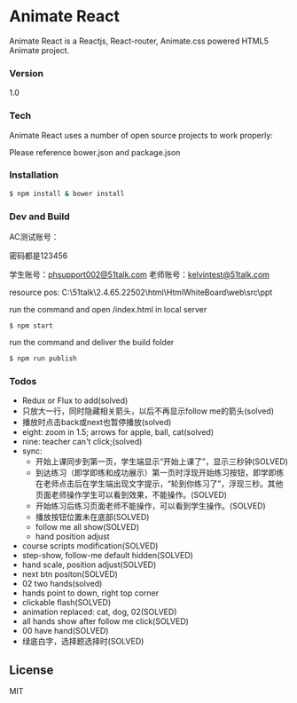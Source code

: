 # Animate React

Animate React is a Reactjs, React-router, Animate.css powered HTML5 Animate project.


### Version
1.0

### Tech

Animate React uses a number of open source projects to work properly:

Please reference bower.json and package.json

### Installation



```sh
$ npm install & bower install
```

### Dev and Build

AC测试账号：

密码都是123456

学生账号：phsupport002@51talk.com
老师账号：kelvintest@51talk.com

resource pos: C:\51talk\2.4.65.22502\html\HtmlWhiteBoard\web\src\ppt

run the command and open /index.html in local server

```sh: 
$ npm start
```

run the command and deliver the build folder

```sh
$ npm run publish
```



### Todos

 - Redux or Flux to add(solved)
 - 只放大一行，同时隐藏相关箭头，以后不再显示follow me的箭头(solved)
 - 播放时点击back或next也暂停播放(solved)
 - eight: zoom in 1.5; arrows for apple, ball, cat(solved)
 - nine: teacher can't click;(solved)
 - sync:
    - 开始上课同步到第一页，学生端显示“开始上课了”，显示三秒钟(SOLVED)
    - 到达练习（即学即练和成功展示）第一页时浮现开始练习按钮，即学即练在老师点击后在学生端出现文字提示，“轮到你练习了”，浮现三秒。其他页面老师操作学生可以看到效果，不能操作。(SOLVED)
    - 开始练习后练习页面老师不能操作，可以看到学生操作。(SOLVED)
    - 播放按钮位置未在底部(SOLVED)
    - follow me all show(SOLVED)
    - hand position adjust
 - course scripts modification(SOLVED)
 - step-show, follow-me default hidden(SOLVED)
 - hand scale, position adjust(SOLVED)
 - next btn positon(SOLVED)
 - 02 two hands(solved)
 - hands point to down, right top corner
 - clickable flash(SOLVED)
 - animation replaced: cat, dog, 02(SOLVED)
 - all hands show after follow me click(SOLVED)
 - 00 have hand(SOLVED)
 - 绿底白字，选择题选择时(SOLVED)

License
----

MIT


